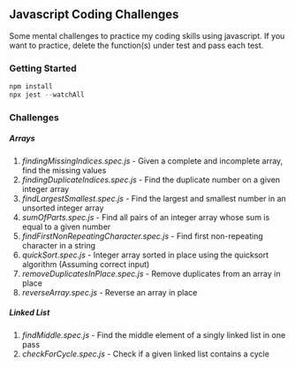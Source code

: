 Javascript Coding Challenges
---
Some mental challenges to practice my coding skills using javascript. If you want to practice, delete the function(s) under test and pass each test.

### Getting Started
```javascript
npm install
npx jest --watchAll
```
### Challenges
##### Arrays
1. *findingMissingIndices.spec.js* - Given a complete and incomplete array, find the missing values
2. *findingDuplicateIndices.spec.js* - Find the duplicate number on a given integer array
3. *findLargestSmallest.spec.js* - Find the largest and smallest number in an unsorted integer array
4. *sumOfParts.spec.js* - Find all pairs of an integer array whose sum is equal to a given number
5. *findFirstNonRepeatingCharacter.spec.js* - Find first non-repeating character in a string
6. *quickSort.spec.js* - Integer array sorted in place using the quicksort algorithm (Assuming correct input)
7. *removeDuplicatesInPlace.spec.js* - Remove duplicates from an array in place
8. *reverseArray.spec.js* - Reverse an array in place
##### Linked List
1. *findMiddle.spec.js* - Find the middle element of a singly linked list in one pass
2. *checkForCycle.spec.js* -  Check if a given linked list contains a cycle